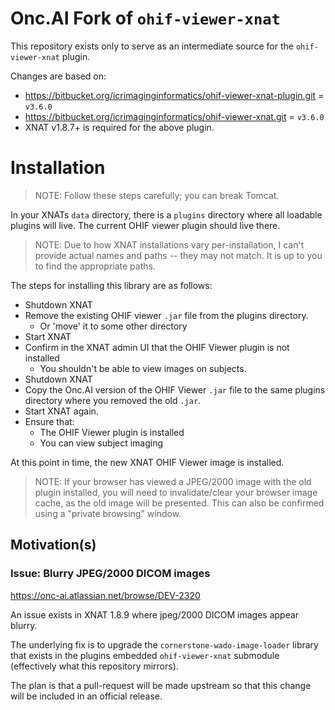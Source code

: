 # Onc.AI Fork of `ohif-viewer-xnat`

This repository exists only to serve as an intermediate source for
the `ohif-viewer-xnat` plugin.

Changes are based on:
* https://bitbucket.org/icrimaginginformatics/ohif-viewer-xnat-plugin.git = `v3.6.0`
* https://bitbucket.org/icrimaginginformatics/ohif-viewer-xnat.git = `v3.6.0`
* XNAT v1.8.7+ is required for the above plugin.

# Installation

> NOTE: Follow these steps carefully; you can break Tomcat.

In your XNATs `data` directory, there is a `plugins` directory where
all loadable plugins will live. The current OHIF viewer plugin should
live there.

> NOTE: Due to how XNAT installations vary per-installation, I can't
provide actual names and paths -- they may not match. It is up to you
to find the appropriate paths.

The steps for installing this library are as follows:

* Shutdown XNAT
* Remove the existing OHIF viewer `.jar` file from the plugins directory.
  * Or 'move' it to some other directory
* Start XNAT
* Confirm in the XNAT admin UI that the OHIF Viewer plugin is not installed
  * You shouldn't be able to view images on subjects.
* Shutdown XNAT
* Copy the Onc.AI version of the OHIF Viewer `.jar` file to the same
plugins directory where you removed the old `.jar`.
* Start XNAT again.
* Ensure that:
  * The OHIF Viewer plugin is installed
  * You can view subject imaging

At this point in time, the new XNAT OHIF Viewer image is installed.

> NOTE: If your browser has viewed a JPEG/2000 image with the old plugin
installed, you will need to invalidate/clear your browser image cache,
as the old image will be presented. This can also be confirmed using
a "private browsing" window.

## Motivation(s)

### Issue: Blurry JPEG/2000 DICOM images

https://onc-ai.atlassian.net/browse/DEV-2320

An issue exists in XNAT 1.8.9 where jpeg/2000 DICOM images appear
blurry.

The underlying fix is to upgrade the `cornerstone-wado-image-loader` library that exists in the plugins embedded `ohif-viewer-xnat` submodule
(effectively what this repository mirrors).

The plan is that a pull-request will be made upstream so that this
change will be included in an official release.
